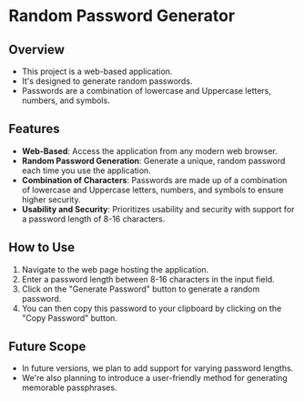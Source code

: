 # Random Password Generator

## Overview

- This project is a web-based application.
- It's designed to generate random passwords.
- Passwords are a combination of lowercase and Uppercase letters, numbers, and symbols.

## Features

- **Web-Based**: Access the application from any modern web browser.
- **Random Password Generation**: Generate a unique, random password each time you use the application.
- **Combination of Characters**: Passwords are made up of a combination of lowercase and Uppercase letters, numbers, and symbols to ensure higher security.
- **Usability and Security**: Prioritizes usability and security with support for a password length of 8-16 characters.
  
## How to Use

1. Navigate to the web page hosting the application.
2. Enter a password length between 8-16 characters in the input field.
3. Click on the "Generate Password" button to generate a random password.
4. You can then copy this password to your clipboard by clicking on the "Copy Password" button.

## Future Scope

- In future versions, we plan to add support for varying password lengths.
- We're also planning to introduce a user-friendly method for generating memorable passphrases.
